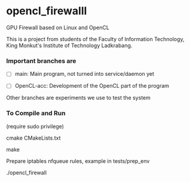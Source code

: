 # opencl_firewalll

GPU Firewall based on Linux and OpenCL

This is a project from students of the Faculty of Information Technology, King Monkut's Institute of Technology Ladkrabang.

### Important branches are

- [ ] main: Main program, not turned into service/daemon yet

- [ ] OpenCL-acc: Development of the OpenCL part of the program

Other branches are experiments we use to test the system

### To Compile and Run

(require sudo privilege)

cmake CMakeLists.txt

make

Prepare iptables nfqueue rules, example in tests/prep_env

./opencl_firewall
